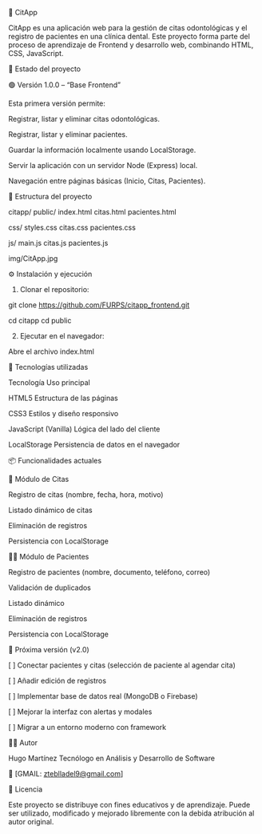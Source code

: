 🦷 CitApp

CitApp es una aplicación web para la gestión de citas odontológicas y el registro de pacientes en una clínica dental.
Este proyecto forma parte del proceso de aprendizaje de Frontend y desarrollo web, combinando HTML, CSS, JavaScript.



🚀 Estado del proyecto

🟢 Versión 1.0.0 – “Base Frontend”

Esta primera versión permite:

Registrar, listar y eliminar citas odontológicas.

Registrar, listar y eliminar pacientes.

Guardar la información localmente usando LocalStorage.

Servir la aplicación con un servidor Node (Express) local.

Navegación entre páginas básicas (Inicio, Citas, Pacientes).



🧱 Estructura del proyecto

citapp/
public/
index.html
citas.html
pacientes.html

css/
styles.css
citas.css
pacientes.css


js/
main.js 
citas.js
pacientes.js


img/CitApp.jpg



⚙️ Instalación y ejecución

1. Clonar el repositorio:

git clone https://github.com/FURPS/citapp_frontend.git

cd citapp
cd public


2. Ejecutar en el navegador:

Abre el archivo index.html




🧩 Tecnologías utilizadas

Tecnología	Uso principal

HTML5	Estructura de las páginas

CSS3	Estilos y diseño responsivo

JavaScript (Vanilla)	Lógica del lado del cliente

LocalStorage	Persistencia de datos en el navegador



📦 Funcionalidades actuales

📅 Módulo de Citas

Registro de citas (nombre, fecha, hora, motivo)

Listado dinámico de citas

Eliminación de registros

Persistencia con LocalStorage


👨‍⚕️ Módulo de Pacientes

Registro de pacientes (nombre, documento, teléfono, correo)

Validación de duplicados

Listado dinámico

Eliminación de registros

Persistencia con LocalStorage


🔮 Próxima versión (v2.0)

[ ] Conectar pacientes y citas (selección de paciente al agendar cita)

[ ] Añadir edición de registros

[ ] Implementar base de datos real (MongoDB o Firebase)

[ ] Mejorar la interfaz con alertas y modales

[ ] Migrar a un entorno moderno con framework 

👨‍💻 Autor

Hugo Martínez
Tecnólogo en Análisis y Desarrollo de Software

📧 [GMAIL: zteblladel9@gmail.com]

🪪 Licencia

Este proyecto se distribuye con fines educativos y de aprendizaje.
Puede ser utilizado, modificado y mejorado libremente con la debida atribución al autor original.
